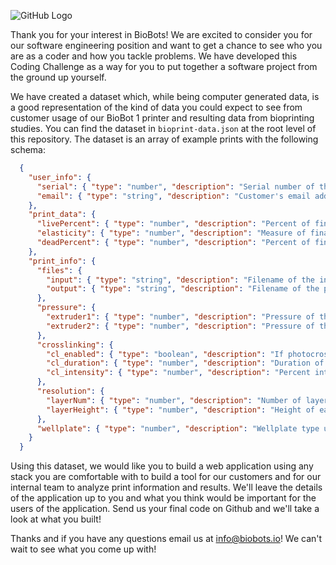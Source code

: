 ![GitHub Logo](http://www.biobots.io/wp-content/themes/biobots/images/logo.png)

Thank you for your interest in BioBots! We are excited to consider you for our software engineering position and want to get a chance to see who you are as a coder and how you tackle problems. We have developed this Coding Challenge as a way for you to put together a software project from the ground up yourself.

We have created a dataset which, while being computer generated data, is a good representation of the kind of data you could expect to see from customer usage of our BioBot 1 printer and resulting data from bioprinting studies. You can find the dataset in `bioprint-data.json` at the root level of this repository. The dataset is an array of example prints with the following schema:

```json
  {
    "user_info": {
      "serial": { "type": "number", "description": "Serial number of the customer's BioBot 1"},
      "email": { "type": "string", "description": "Customer's email address"}
    },
    "print_data": {
      "livePercent": { "type": "number", "description": "Percent of final print determined to be alive through live/dead imaging."},
      "elasticity": { "type": "number", "description": "Measure of final print structural rigidity measured in kPa."},
      "deadPercent": { "type": "number", "description": "Percent of final print determined to be dead through live/dead imaging."},
    },
    "print_info": {
      "files": {
        "input": { "type": "string", "description": "Filename of the input print GCODE file."},
        "output": { "type": "string", "description": "Filename of the post-processed print GCODE file."}
      },
      "pressure": {
        "extruder1": { "type": "number", "description": "Pressure of the first extruder at time of print."},
        "extruder2": { "type": "number", "description": "Pressure of the second extruder at the time of print."}
      },
      "crosslinking": {
        "cl_enabled": { "type": "boolean", "description": "If photocrosslinking was used during this print."},
        "cl_duration": { "type": "number", "description": "Duration of photocrosslinking using during this print in ms."},
        "cl_intensity": { "type": "number", "description": "Percent intensity of light used in photocrosslinking."},
      },
      "resolution": {
        "layerNum": { "type": "number", "description": "Number of layers in this print."},
        "layerHeight": { "type": "number", "description": "Height of each layer in mm."},
      },
      "wellplate": { "type": "number", "description": "Wellplate type used for the print."}
    }
  }
```

Using this dataset, we would like you to build a web application using any stack you are comfortable with to build a tool for our customers and for our internal team to analyze print information and results. We'll leave the details of the application up to you and what you think would be important for the users of the application. Send us your final code on Github and we'll take a look at what you built!

Thanks and if you have any questions email us at info@biobots.io! We can't wait to see what you come up with!

